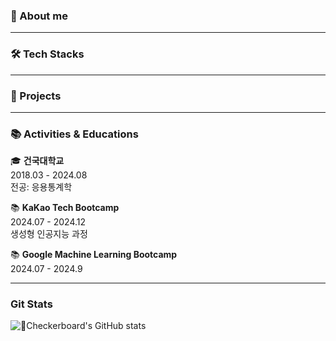 ### 🕺 About me




---
### 🛠️ Tech Stacks


---
### 📑 Projects



---


### 📚 Activities & Educations
🎓 **건국대학교**  
2018.03 - 2024.08  
전공: 응용통계학  

📚 **KaKao Tech Bootcamp**  
2024.07 - 2024.12  
생성형 인공지능 과정  

📚 **Google Machine Learning Bootcamp**  
2024.07 - 2024.9  

---
### Git Stats
![Checkerboard's GitHub stats](https://github-readme-stats.vercel.app/api?username=hyeong8465&show_icons=true&theme=radical)
